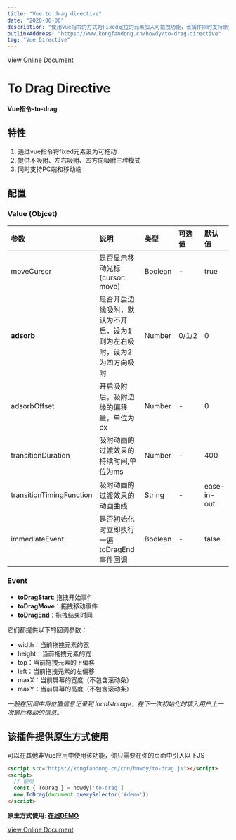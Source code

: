 ```yaml
---
title: "Vue to drag directive"
date: "2020-06-06"
description: "使用vue指令的方式为Fixed定位的元素加入可拖拽功能，该插件同时支持原生JS调用"
outlinkAddress: "https://www.kongfandong.cn/howdy/to-drag-directive"
tag: "Vue Directive"
---
```


[View Online Document](https://www.kongfandong.cn/howdy/to-drag-directive)

# To Drag Directive

**Vue指令-to-drag**

## 特性
1. 通过vue指令将fixed元素设为可拖动
2. 提供不吸附、左右吸附、四方向吸附三种模式
3. 同时支持PC端和移动端

## 配置
### Value (Objcet)
|参数|说明|类型|可选值|默认值|
|:---|:---|:---|:---|:---|
|moveCursor|是否显示移动光标(cursor: move)|Boolean|-|true|
|**adsorb**|是否开启边缘吸附，默认为不开启，设为1则为左右吸附，设为2为四方向吸附|Number|0/1/2|0|
|adsorbOffset|开启吸附后，吸附边缘的偏移量，单位为px|Number|-|0|
|transitionDuration|吸附动画的过渡效果的持续时间,单位为ms|Number|-|400|
|transitionTimingFunction|吸附动画的过渡效果的动画曲线|String|-|ease-in-out|
|immediateEvent|是否初始化时立即执行一遍toDragEnd事件回调|Boolean|-|false|

### Event

+ **toDragStart**: 拖拽开始事件
+ **toDragMove**：拖拽移动事件
+ **toDragEnd**：拖拽结束时间

它们都提供以下的回调参数：
+ width：当前拖拽元素的宽
+ height：当前拖拽元素的宽
+ top：当前拖拽元素的上偏移
+ left：当前拖拽元素的左偏移
+ maxX：当前屏幕的宽度（不包含滚动条）
+ maxY：当前屏幕的高度（不包含滚动条）

*一般在回调中将位置信息记录到 localstorage，在下一次初始化时填入用户上一次最后移动的信息。*

## 该插件提供原生方式使用

可以在其他非Vue应用中使用该功能，你只需要在你的页面中引入以下JS
```html
<script src="https://kongfandong.cn/cdn/howdy/to-drag.js"></script>
<script>
  // 使用
  const { ToDrag } = howdy['to-drag']
  new ToDrag(document.querySelector('#demo'))
</script>
```
**原生方式使用: <a href="https://kongfandong.cn/demo/to-drag-native-usage.html" target="_blank">在线DEMO</a>**

[View Online Document](https://www.kongfandong.cn/howdy/to-drag-directive)